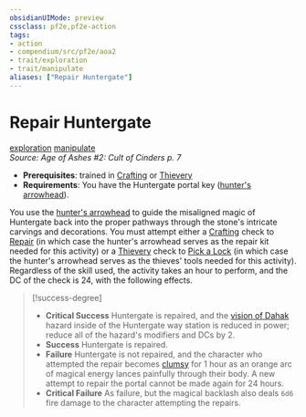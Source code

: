 ```yaml
---
obsidianUIMode: preview
cssclass: pf2e,pf2e-action
tags:
- action
- compendium/src/pf2e/aoa2
- trait/exploration
- trait/manipulate
aliases: ["Repair Huntergate"]
---
```

# Repair Huntergate
[exploration](exploration.md "Exploration Action & Ability Trait")  [manipulate](manipulate.md "Manipulate General Trait")  
*Source: Age of Ashes #2: Cult of Cinders p. 7*  

- **Prerequisites**: trained in [Crafting](skills.md#Crafting) or [Thievery](skills.md#Thievery)
- **Requirements**: You have the Huntergate portal key ([hunter's arrowhead](hunters-arrowhead-tv.md)).

You use the [hunter's arrowhead](hunters-arrowhead-tv.md) to guide the misaligned magic of Huntergate back into the proper pathways through the stone's intricate carvings and decorations. You must attempt either a [Crafting](skills.md#Crafting) check to [Repair](repair.md) (in which case the hunter's arrowhead serves as the repair kit needed for this activity) or a [Thievery](skills.md#Thievery) check to [Pick a Lock](pick-a-lock.md) (in which case the hunter's arrowhead serves as the thieves' tools needed for this activity). Regardless of the skill used, the activity takes an hour to perform, and the DC of the check is 24, with the following effects.

> [!success-degree] 
> - **Critical Success** Huntergate is repaired, and the [vision of Dahak](vision-of-dahak-aoa2.md) hazard inside of the Huntergate way station is reduced in power; reduce all of the hazard's modifiers and DCs by 2.
> - **Success** Huntergate is repaired.
> - **Failure** Huntergate is not repaired, and the character who attempted the repair becomes [clumsy](conditions.md#Clumsy) for 1 hour as an orange arc of magical energy lances painfully through their body. A new attempt to repair the portal cannot be made again for 24 hours.
> - **Critical Failure** As failure, but the magical backlash also deals `6d6` fire damage to the character attempting the repairs.